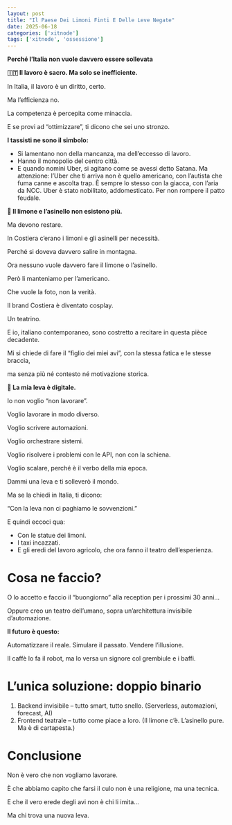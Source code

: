 ```yaml
---
layout: post
title: "Il Paese Dei Limoni Finti E Delle Leve Negate"
date: 2025-06-18
categories: ['xitnode']
tags: ['xitnode', 'ossessione']
---
```


**Perché l’Italia non vuole davvero essere sollevata**

**🇮🇹 Il lavoro è sacro. Ma solo se inefficiente.**

In Italia, il lavoro è un diritto, certo.

Ma l’efficienza no.

La competenza è percepita come minaccia.

E se provi ad “ottimizzare”, ti dicono che sei uno stronzo.

**I tassisti ne sono il simbolo:**

- Si lamentano non della mancanza, ma dell’eccesso di lavoro.
- Hanno il monopolio del centro città.
- E quando nomini Uber, si agitano come se avessi detto Satana. Ma attenzione: l’Uber che ti arriva non è quello americano, con l’autista che fuma canne e ascolta trap. È sempre lo stesso con la giacca, con l’aria da NCC. Uber è stato nobilitato, addomesticato. Per non rompere il patto feudale.

**🐴 Il limone e l’asinello non esistono più.**

Ma devono restare.

In Costiera c’erano i limoni e gli asinelli per necessità.

Perché si doveva davvero salire in montagna.

Ora nessuno vuole davvero fare il limone o l’asinello.

Però li manteniamo per l’americano.

Che vuole la foto, non la verità.

Il brand Costiera è diventato cosplay.

Un teatrino.

E io, italiano contemporaneo, sono costretto a recitare in questa pièce decadente.

Mi si chiede di fare il “figlio dei miei avi”, con la stessa fatica e le stesse braccia,

ma senza più né contesto né motivazione storica.

**🧠 La mia leva è digitale.**

Io non voglio “non lavorare”.

Voglio lavorare in modo diverso.

Voglio scrivere automazioni.

Voglio orchestrare sistemi.

Voglio risolvere i problemi con le API, non con la schiena.

Voglio scalare, perché è il verbo della mia epoca.

Dammi una leva e ti solleverò il mondo.

Ma se la chiedi in Italia, ti dicono:

“Con la leva non ci paghiamo le sovvenzioni.”

E quindi eccoci qua:

- Con le statue dei limoni.
- I taxi incazzati.
- E gli eredi del lavoro agricolo, che ora fanno il teatro dell’esperienza.

# **Cosa ne faccio?**

O lo accetto e faccio il “buongiorno” alla reception per i prossimi 30 anni…

Oppure creo un teatro dell’umano, sopra un’architettura invisibile d’automazione.

**Il futuro è questo:**

Automatizzare il reale. Simulare il passato. Vendere l’illusione.

Il caffè lo fa il robot, ma lo versa un signore col grembiule e i baffi.

# **L’unica soluzione: doppio binario**

1. Backend invisibile – tutto smart, tutto snello. (Serverless, automazioni, forecast, AI)
2. Frontend teatrale – tutto come piace a loro. (Il limone c’è. L’asinello pure. Ma è di cartapesta.)

# **Conclusione**

Non è vero che non vogliamo lavorare.

È che abbiamo capito che farsi il culo non è una religione, ma una tecnica.

E che il vero erede degli avi non è chi li imita…

Ma chi trova una nuova leva.